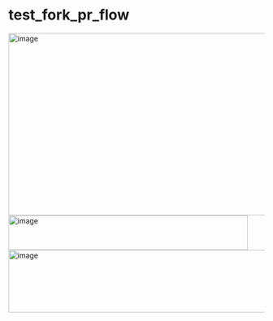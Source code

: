# test_fork_pr_flow

<img width="580" height="359" alt="image" src="https://github.com/user-attachments/assets/1b5fc6ab-5436-4c23-a025-be4a30c8a360" />

<img width="471" height="68" alt="image" src="https://github.com/user-attachments/assets/753cbca6-6954-4b71-b60a-8a6433454d4f" />

<img width="601" height="123" alt="image" src="https://github.com/user-attachments/assets/19158da7-83df-43ca-b232-4c199fb681c7" />
